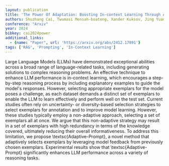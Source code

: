 ```yaml
---
layout: publication
title: 'The Power Of Adaptation: Boosting In-context Learning Through Adaptive Prompting'
authors: Shuzhang Cai, Twumasi Mensah-boateng, Xander Kuksov, Jing Yuan, Shaojie Tang
conference: "Arxiv"
year: 2024
bibkey: cai2024power
additional_links:
  - {name: "Paper", url: 'https://arxiv.org/abs/2412.17891'}
tags: ['RAG', 'Prompting', 'In-Context Learning']
---
```

Large Language Models (LLMs) have demonstrated exceptional abilities across a
broad range of language-related tasks, including generating solutions to
complex reasoning problems. An effective technique to enhance LLM performance
is in-context learning, which encourages a step-by-step reasoning process by
including explanatory examples to guide the model's responses. However,
selecting appropriate exemplars for the model poses a challenge, as each
dataset demands a distinct set of exemplars to enable the LLM to learn
effectively and perform well on the test set. Current studies often rely on
uncertainty- or diversity-based selection strategies to select exemplars for
annotation and to improve model learning. However, these studies typically
employ a non-adaptive approach, selecting a set of exemplars all at once. We
argue that this non-adaptive strategy may result in a set of exemplars with
high redundancy in terms of the knowledge covered, ultimately reducing their
overall informativeness. To address this limitation, we propose
\textsc\{Adaptive-Prompt\}, a novel method that adaptively selects exemplars by
leveraging model feedback from previously chosen exemplars. Experimental
results show that \textsc\{Adaptive-Prompt\} significantly enhances LLM
performance across a variety of reasoning tasks.
